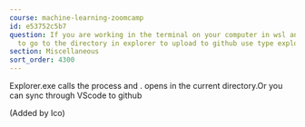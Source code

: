 ```yaml
---
course: machine-learning-zoomcamp
id: e53752c5b7
question: If you are working in the terminal on your computer in wsl and you want
  to go to the directory in explorer to upload to github use type explorer.exe .
section: Miscellaneous
sort_order: 4300
---
```


Explorer.exe calls the process and . opens in the current directory.Or you can sync through VScode to github

(Added by Ico)

